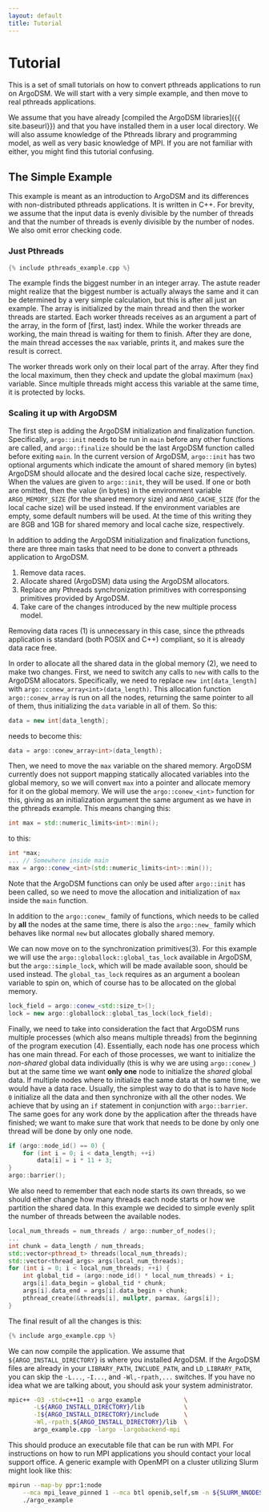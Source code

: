 ```yaml
---
layout: default
title: Tutorial
---
```


Tutorial
========

This is a set of small tutorials on how to convert pthreads applications to run
on ArgoDSM. We will start with a very simple example, and then move to real
pthreads applications.

We assume that you have already [compiled the ArgoDSM libraries]({{
site.baseurl}}) and
that you have installed them in a user local directory. We will also assume
knowledge of the Pthreads library and programming model, as well as very basic
knowledge of MPI. If you are not familiar with either, you might find this
tutorial confusing.

## The Simple Example

This example is meant as an introduction to ArgoDSM and its differences with
non-distributed pthreads applications. It is written in C++. For brevity,
we assume that the input data is evenly divisible by the number of threads
and that the number of threads is evenly divisible by the number of nodes. We
also omit error checking code.

### Just Pthreads

```cpp
{% include pthreads_example.cpp %}
```

The example finds the biggest number in an integer array. The astute reader
might realize that the biggest number is actually always the same and it can be
determined by a very simple calculation, but this is after all just an example.
The array is initialized by the main thread and then the worker threads are
started. Each worker threads receives as an argument a part of the array, in the
form of \[first, last) index. While the worker threads are working, the main
thread is waiting for them to finish. After they are done, the main thread
accesses the `max` variable, prints it, and makes sure the result is correct.

The worker threads work only on their local part of the array. After they find
the local maximum, then they check and update the global maximum (`max`)
variable. Since multiple threads might access this variable at the same time, it
is protected by locks.

### Scaling it up with ArgoDSM

The first step is adding the ArgoDSM initialization and finalization function.
Specifically, `argo::init` needs to be run in `main` before any other functions
are called, and `argo::finalize` should be the last ArgoDSM function called
before exiting `main`. In the current version of ArgoDSM, `argo::init` has two
optional arguments which indicate the amount of shared memory (in bytes) ArgoDSM
should allocate and the desired local cache size, respectively. When the values
are given to `argo::init`, they will be used. If one or both are omitted, then
the value (in bytes) in the environment variable `ARGO_MEMORY_SIZE` (for the
shared memory size) and `ARGO_CACHE_SIZE` (for the local cache size) will be
used instead. If the environment variables are empty, some default numbers will
be used. At the time of this writing they are 8GB and 1GB for shared memory and
local cache size, respectively.

In addition to adding the ArgoDSM initialization and finalization functions,
there are three main tasks that need to be done to convert a pthreads
application to ArgoDSM.

1. Remove data races.
2. Allocate shared (ArgoDSM) data using the ArgoDSM allocators.
3. Replace any Pthreads synchronization primitives with corresponsing primitives
   provided by ArgoDSM.
4. Take care of the changes introduced by the new multiple process model.

Removing data races (1) is unnecessary in this case, since the pthreads
application is standard (both POSIX and C++) compliant, so it is already data
race free.

In order to allocate all the shared data in the global memory (2), we need to
make two changes. First, we need to switch any calls to `new` with calls to the
ArgoDSM allocators. Specifically, we need to replace `new int[data_length]` with
`argo::conew_array<int>(data_length)`. This allocation function
`argo::conew_array` is run on all the nodes, returning the same
pointer to all of them, thus initializing the `data` variable in all of them. So
this:

``` cpp
data = new int[data_length];
```

needs to become this:

``` cpp
data = argo::conew_array<int>(data_length);
```

Then, we need to move the `max` variable on the shared memory. ArgoDSM currently
does not support mapping statically allocated variables into the global memory,
so we will convert `max` into a pointer and allocate memory for it on the global
memory. We will use the `argo::conew_<int>` function for this, giving as an
initialization argument the same argument as we have in the pthreads example.
This means changing this:

``` cpp
int max = std::numeric_limits<int>::min();
```

to this:

``` cpp
int *max;
... // Somewhere inside main
max = argo::conew_<int>(std::numeric_limits<int>::min());
```

Note that the ArgoDSM functions can only be used after `argo::init` has been
called, so we need to move the allocation and initialization of `max` inside the
`main` function.

In addition to the `argo::conew_` family of functions, which needs to be called
by **all** the nodes at the same time, there is also the `argo::new_`
family which behaves like normal `new` but allocates globally shared memory.

We can now move on to the synchronization primitives(3). For this example we
will use the `argo::globallock::global_tas_lock` available in ArgoDSM,
but the `argo::simple_lock`, which will be made available soon, should be used
instead. The `global_tas_lock` requires as an argument a boolean variable to
spin on, which of course has to be allocated on the global memory.

``` cpp
lock_field = argo::conew_<std::size_t>();
lock = new argo::globallock::global_tas_lock(lock_field);
```

Finally, we need to take into consideration the fact that ArgoDSM runs multiple
processes (which also means multiple threads) from the beginning of the program
execution (4). Essentially, each node has one process which has one main thread.
For each of those processes, we want to initialize the *non-shared* global data
individually (this is why we are using `argo::conew_`) but at the same time we
want **only one** node to initialize the *shared* global data. If multiple nodes
where to initialize the same data at the same time, we would have a data race.
Usually, the simplest way to do that is to have `Node 0` initialize all the data
and then synchronize with all the other nodes. We achieve that by using an `if`
statement in conjunction with `argo::barrier`. The same goes for any work done
by the application after the threads have finished; we want to make sure that
work that needs to be done by only one thread will be done by only one node.

``` cpp
if (argo::node_id() == 0) {
	for (int i = 0; i < data_length; ++i)
		data[i] = i * 11 + 3;
}
argo::barrier();
```

We also need to remember that each node starts its own threads, so we should
either change how many threads each node starts or how we partition the shared
data. In this example we decided to simple evenly split the number of threads
between the available nodes.

``` cpp
local_num_threads = num_threads / argo::number_of_nodes();
...
int chunk = data_length / num_threads;
std::vector<pthread_t> threads(local_num_threads);
std::vector<thread_args> args(local_num_threads);
for (int i = 0; i < local_num_threads; ++i) {
	int global_tid = (argo::node_id() * local_num_threads) + i;
	args[i].data_begin = global_tid * chunk;
	args[i].data_end = args[i].data_begin + chunk;
	pthread_create(&threads[i], nullptr, parmax, &args[i]);
}
```

The final result of all the changes is this:

``` cpp
{% include argo_example.cpp %}
```

We can now compile the application. We assume that `${ARGO_INSTALL_DIRECTORY}`
is where you installed ArgoDSM. If the ArgoDSM files are already in your
`LIBRARY_PATH`, `INCLUDE_PATH`, and `LD_LIBRARY_PATH`, you can skip the
`-L...`, `-I...`, and `-Wl,-rpath,...` switches. If you have no idea what we
are talking about, you should ask your system administrator.

``` bash
mpic++ -O3 -std=c++11 -o argo_example            \
       -L${ARGO_INSTALL_DIRECTORY}/lib           \
       -I${ARGO_INSTALL_DIRECTORY}/include       \
       -Wl,-rpath,${ARGO_INSTALL_DIRECTORY}/lib  \
       argo_example.cpp -largo -largobackend-mpi
```

This should produce an executable file that can be run with MPI. For
instructions on how to run MPI applications you should contact your local
support office. A generic example with OpenMPI on a cluster utilizing Slurm
might look like this:

``` bash
mpirun --map-by ppr:1:node                                               \
	--mca mpi_leave_pinned 1 --mca btl openib,self,sm -n ${SLURM_NNODES} \
	./argo_example
```
